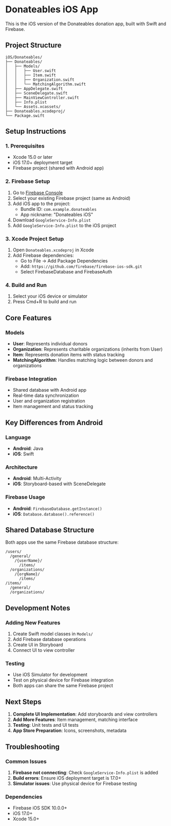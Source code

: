 # Donateables iOS App

This is the iOS version of the Donateables donation app, built with Swift and Firebase.

## Project Structure

```
iOS/Donateables/
├── Donateables/
│   ├── Models/
│   │   ├── User.swift
│   │   ├── Item.swift
│   │   ├── Organization.swift
│   │   └── MatchingAlgorithm.swift
│   ├── AppDelegate.swift
│   ├── SceneDelegate.swift
│   ├── MainViewController.swift
│   ├── Info.plist
│   └── Assets.xcassets/
├── Donateables.xcodeproj/
└── Package.swift
```

## Setup Instructions

### 1. Prerequisites
- Xcode 15.0 or later
- iOS 17.0+ deployment target
- Firebase project (shared with Android app)

### 2. Firebase Setup
1. Go to [Firebase Console](https://console.firebase.google.com/)
2. Select your existing Firebase project (same as Android)
3. Add iOS app to the project:
   - Bundle ID: `com.example.donateables`
   - App nickname: "Donateables iOS"
4. Download `GoogleService-Info.plist`
5. Add `GoogleService-Info.plist` to the iOS project

### 3. Xcode Project Setup
1. Open `Donateables.xcodeproj` in Xcode
2. Add Firebase dependencies:
   - Go to File → Add Package Dependencies
   - Add: `https://github.com/firebase/firebase-ios-sdk.git`
   - Select FirebaseDatabase and FirebaseAuth

### 4. Build and Run
1. Select your iOS device or simulator
2. Press Cmd+R to build and run

## Core Features

### Models
- **User**: Represents individual donors
- **Organization**: Represents charitable organizations (inherits from User)
- **Item**: Represents donation items with status tracking
- **MatchingAlgorithm**: Handles matching logic between donors and organizations

### Firebase Integration
- Shared database with Android app
- Real-time data synchronization
- User and organization registration
- Item management and status tracking

## Key Differences from Android

### Language
- **Android**: Java
- **iOS**: Swift

### Architecture
- **Android**: Multi-Activity
- **iOS**: Storyboard-based with SceneDelegate

### Firebase Usage
- **Android**: `FirebaseDatabase.getInstance()`
- **iOS**: `Database.database().reference()`

## Shared Database Structure

Both apps use the same Firebase database structure:
```
/users/
  /general/
    /{userName}/
      /items/
  /organizations/
    /{orgName}/
      /items/
/items/
  /general/
  /organizations/
```

## Development Notes

### Adding New Features
1. Create Swift model classes in `Models/`
2. Add Firebase database operations
3. Create UI in Storyboard
4. Connect UI to view controller

### Testing
- Use iOS Simulator for development
- Test on physical device for Firebase integration
- Both apps can share the same Firebase project

## Next Steps

1. **Complete UI Implementation**: Add storyboards and view controllers
2. **Add More Features**: Item management, matching interface
3. **Testing**: Unit tests and UI tests
4. **App Store Preparation**: Icons, screenshots, metadata

## Troubleshooting

### Common Issues
1. **Firebase not connecting**: Check `GoogleService-Info.plist` is added
2. **Build errors**: Ensure iOS deployment target is 17.0+
3. **Simulator issues**: Use physical device for Firebase testing

### Dependencies
- Firebase iOS SDK 10.0.0+
- iOS 17.0+
- Xcode 15.0+ 